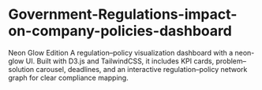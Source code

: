 # Government-Regulations-impact-on-company-policies-dashboard
Neon Glow Edition A regulation–policy visualization dashboard with a neon-glow UI. Built with D3.js and TailwindCSS, it includes KPI cards, problem–solution carousel, deadlines, and an interactive regulation–policy network graph for clear compliance mapping.
